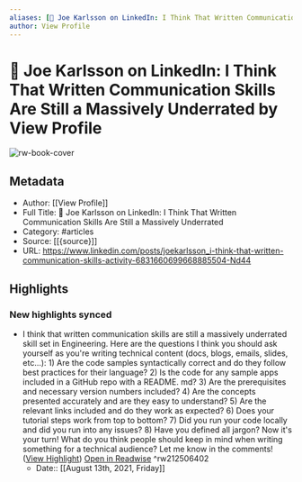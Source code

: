 ```yaml
---
aliases: [👋 Joe Karlsson on LinkedIn: I Think That Written Communication Skills Are Still a Massively Underrated, 👋 Joe Karlsson on LinkedIn: I Think That Written Communication Skills Are Still a Massively Underrated]
author: View Profile
---
```

# 👋 Joe Karlsson on LinkedIn: I Think That Written Communication Skills Are Still a Massively Underrated by View Profile

![rw-book-cover](https://readwise-assets.s3.amazonaws.com/static/images/article3.5c705a01b476.png)

## Metadata
- Author: [[View Profile]]
- Full Title: 👋 Joe Karlsson on LinkedIn: I Think That Written Communication Skills Are Still a Massively Underrated
- Category: #articles
- Source: [[{source}]]
- URL: https://www.linkedin.com/posts/joekarlsson_i-think-that-written-communication-skills-activity-6831660699668885504-Nd44

## Highlights
### New highlights synced
- I think that written communication skills are still a massively underrated skill set in Engineering. Here are the questions I think you should ask yourself as you're writing technical content (docs, blogs, emails, slides, etc...): 1) Are the code samples syntactically correct and do they follow best practices for their language? 2) Is the code for any sample apps included in a GitHub repo with a README. md? 3) Are the prerequisites and necessary version numbers included? 4) Are the concepts presented accurately and are they easy to understand? 5) Are the relevant links included and do they work as expected? 6) Does your tutorial steps work from top to bottom? 7) Did you run your code locally and did you run into any issues? 8) Have you defined all jargon? Now it's your turn! What do you think people should keep in mind when writing something for a technical audience? Let me know in the comments! ([View Highlight](https://instapaper.com/read/1436238554/17179248)) [Open in Readwise](https://readwise.io/open/212506402) ^rw212506402
    - Date:: [[August 13th, 2021, Friday]]
